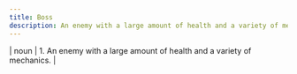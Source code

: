 ```yaml
---
title: Boss
description: An enemy with a large amount of health and a variety of mechanics.
---
```

| noun | 1.  An enemy with a large amount of health and a variety of mechanics. |